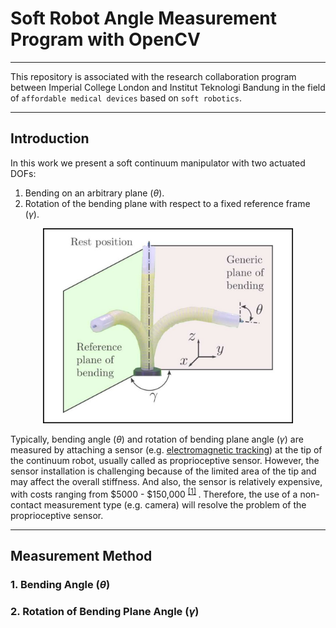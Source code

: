 # Soft Robot Angle Measurement Program with OpenCV
***
This repository is associated with the research collaboration program between Imperial College London and Institut Teknologi Bandung in the field of `affordable medical devices` based on `soft robotics`.
***

## Introduction
In this work we present a soft continuum manipulator with two actuated DOFs: <br> 
1. Bending on an arbitrary plane (<i>&theta;</i>).
2. Rotation of the bending plane with respect to a fixed reference frame (<i>&gamma;</i>).

<p align="center">
<img
  src="https://github.com/tutla53/angle-measurement/blob/master/img/Robot_Two_DoF_2.jpg"
  alt="soft robot's angle"
  title="Soft Robot Measurement Setup"
  style="display: inline-block; margin: 0 auto; width: 400px">
</p>

Typically, bending angle (<i>&theta;</i>) and rotation of bending plane angle (<i>&gamma;</i>) are measured by attaching a sensor 
(e.g. [electromagnetic tracking](https://www.ndigital.com/technology/em-overview/))
at the tip of the continuum robot, usually called as proprioceptive sensor. However, the sensor installation is challenging because of the limited area of the tip and may affect the overall stiffness.
And also, the sensor is relatively expensive, with costs ranging from $5000 - $150,000 <sup> [[1]](https://doi.org/10.1016/B978-0-12-381496-8.00001-9) </sup>.
Therefore, the use of a non-contact measurement type (e.g. camera) will resolve the problem of the proprioceptive sensor.

---

## Measurement Method
### 1. Bending Angle (<i>&theta;</i>)
### 2. Rotation of Bending Plane Angle (<i>&gamma;</i>)


